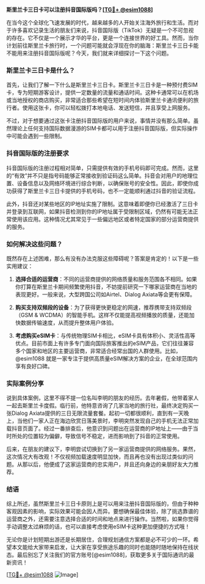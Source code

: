 **斯里兰卡三日卡可以注册抖音国际版吗？[[TG💪+ @esim1088](https://t.me/s/esim1088)]**

在当今这个全球化飞速发展的时代，越来越多的人开始关注海外旅行和生活。而对于许多喜欢记录生活的朋友们来说，抖音国际版（TikTok）无疑是一个不可忽视的存在。它不仅是一个展示才华的平台，更是一个连接世界的好工具。然而，当你计划前往斯里兰卡旅行时，一个问题可能就会浮现在你的脑海：斯里兰卡三日卡能不能用来注册抖音国际版呢？今天，我们就来详细探讨一下这个问题。

### 斯里兰卡三日卡是什么？

首先，让我们了解一下什么是斯里兰卡三日卡。斯里兰卡三日卡是一种预付费SIM卡，专为短期游客设计，提供一定数量的流量和通话时间。这种卡通常可以在机场或当地授权的商店购买，非常适合那些希望在短时间内体验斯里兰卡通讯便利的旅行者。使用这张卡，你可以轻松拨打本地电话、发送短信，并且享受上网服务。

不过，对于想要通过这张卡注册抖音国际版的用户来说，事情并没有那么简单。虽然理论上任何支持国际数据漫游的SIM卡都可以用于注册抖音国际版，但实际操作中可能会遇到一些限制。

### 抖音国际版的注册要求

抖音国际版的注册过程相对简单，只需提供有效的手机号码即可完成。然而，这里的“有效”并不只是指号码能够正常接收到验证码这么简单。抖音会对用户的地理位置、设备信息以及网络环境进行综合判断，以确保账号的安全性。因此，即使你成功获得了斯里兰卡三日卡提供的手机号码，也不一定能顺利通过抖音的验证流程。

此外，抖音还对某些地区的IP地址实施了限制。这意味着即便你已经激活了三日卡并登录到互联网，如果抖音检测到你的IP地址属于受限制区域，仍然有可能无法正常使用该应用。这种情况尤其常见于一些偏远地区或者特定国家的部分运营商提供的服务。

### 如何解决这些问题？

既然存在上述困难，那么有没有办法克服这些障碍呢？答案是肯定的！以下是一些实用建议：

1. **选择合适的运营商**：不同的运营商提供的网络质量和服务范围各不相同。如果你打算在斯里兰卡期间频繁使用抖音，不妨提前研究一下哪家运营商在当地的表现更好。一般来说，大型跨国公司如Airtel、Dialog Axiata等会更有保障。
   
2. **购买支持双频段的设备**：为了获得更快更稳定的网速，推荐携带支持双频段（GSM & WCDMA）的智能手机。这样不仅能提高视频播放的质量，还能加快数据传输速度，从而提升整体用户体验。
   
3. **考虑购买eSIM卡**：与传统物理SIM卡相比，eSIM卡具有体积小、灵活性高等优点。目前市面上有许多专门面向国际旅客推出的eSIM产品，它们往往兼容多个国家和地区的主要运营商，非常适合经常出国的人群使用。比如，@esim1088 就是一家专注于提供高质量eSIM解决方案的企业，在全球范围内享有良好口碑。

### 实际案例分享

说到具体案例，这里不得不提一位名叫李明的朋友的经历。去年暑假，他带着家人一起去斯里兰卡度假。临行前，他特意咨询了几家当地的旅行社，最终决定购买一张Dialog Axiata提供的三日无限流量套餐。起初一切都很顺利，直到有一天晚上，当他们一家人正在海边欣赏日落美景时，李明突然发现自己的手机无法正常加载抖音页面了。经过一番排查后，他意识到问题出在运营商的IP地址上——由于当时所处的位置较为偏僻，导致信号不稳定，进而影响到了抖音的正常使用。

后来，在朋友的建议下，李明尝试切换到了另一家运营商提供的网络服务。果然，这次情况大有改观！不仅视频加载速度明显加快，而且再也没有出现过类似的问题。从那以后，他便成了这家运营商的忠实用户，并且还向身边的亲朋好友大力推荐。

### 结语

综上所述，虽然斯里兰卡三日卡原则上是可以用来注册抖音国际版的，但由于种种客观因素的影响，实际效果可能会因人而异。要想确保最佳体验，除了挑选靠谱的运营商之外，还需要注意选择合适的时间和地点来进行操作。当然啦，如果你觉得手动调整太过麻烦的话，也可以直接考虑使用eSIM卡这种更加便捷的方式哦！

无论你是计划短期出游还是长期居住，合理规划通信方案都是必不可少的一环。希望本文能给大家带来启发，让大家在享受旅途乐趣的同时也能随时随地保持在线状态。最后别忘了关注我们的官方账号[@esim1088]，获取更多关于国际通讯的最新资讯！

[[TG💪+ @esim1088](https://t.me/s/esim1088) ![Image](https://i.postimg.cc/4NQfJmqS/Snipaste-2025-05-13-00-14-12.png)]